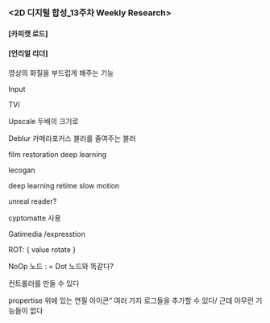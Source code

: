 ### <2D 디지털 합성_13주차 Weekly Research>


#### [카피캣 로드]


#### [언리얼 리더]

영상의 화질을 부드럽게 해주는 기능 

Input 

TVI

Upscale  두배의 크기로 


Deblur
카메라포커스 블러를 줄여주는 블러 




film restoration deep learning 

lecogan

deep learning retime 
slow motion

unreal reader?

cyptomatte 사용 

Gatimedia 
/expresstion 

ROT: { value rotate }

NoOp 노드 : = Dot 노드와 똑같다?

컨트롤러를 만들 수 있다 

propertise 위에 있는 연필 아이콘“ 여러 가지 로그들을 추가할 수 있다/ 
근데 아무런 기능들이 없다 
